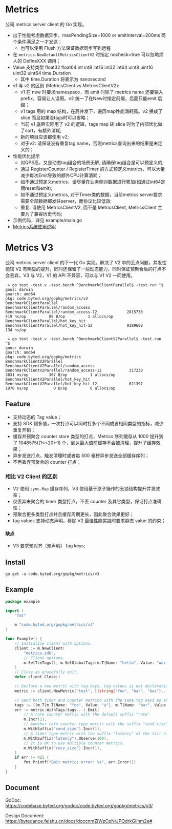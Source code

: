 # Metrics

公司 metrics server client 的 Go 实现。

- 出于性能考虑数据异步，maxPendingSize=1000 or emitInterval=200ms 两个条件满足之一才发送；
    - 也可以使用 Flush 方法保证数据同步写到远程
- 在 `metrics.NewDefaultMetricsClientV2` 时指定 nocheck=true 可以忽略烦人的 DefineXXX 调用；
- Value 支持类型 float32 float64 int int8 int16 int32 int64 uint8 uint16 uint32 uint64 time.Duration
    - 其中 time.Duration 将表示为 nanosecond
- v1 与 v2 的区别 (MetricsClient vs MetricsClientV2):
    - v1 在 new 时要求namespace，而 emit 时除了 metrics name 还要输入 prefix，容易让人误用。v2 统一了在New时指定前缀，后面只能emit 后缀；
    - v1 tags 用的 map 结构，在高并发下，遍历map性能消耗高。v2 换成了 slice 而且如果没tags时可以省略；
    - 当前 v1 底层实际用了 v2 的逻辑，tags map 转 slice 时为了内部优化做了sort，有额外消耗;
    - 新的项目应该都使用 v2;
    - 对于v2: 请保证没有重复tag name，否则metrics查询出来的结果是未定义的；
- 性能优化提示
    - 对QPS高，又是动态tag组合的场景无解, 请确保tag组合是可以预定义的;
    - 通过 RegisterCounter / RegisterTimer 的方式预定义metrics，可以大量减少每次Emit导致的额外CPU计算消耗；
    - 如不通过预定义metrics，请尽量在业务侧对数据进行累加(如通过int64定期reset和emit);
    - 如不通过预定义metrics, 对于Timer类的数据，当前metrics server要求需要全部数据都发往server，而协议比较低效;
    - 重复: 请使用 MetricsClientV2, 而不是 MetricsClient, MetricsClient 主要为了兼容历史代码;
- 示例代码，详见 example/main.go
- [Metrics系统使用说明](https://bytedance.feishu.cn/docs/GHFmzle2R6a7cGvAqMWlbc#)

# Metrics V3

公司 metrics server client 的下一代 Go 实现。解决了 V2 中的丢点问题，并发性能较 V2 有明显的提升，同时还保留了一些动态能力，同时保证预聚合后的打点不会丢弃。V3 与 V2，V1 的 API 不兼容，可以与 V1 V2 一同使用。

```
 ↳ go test -test.v -test.bench ^BenchmarkClientParallel$ -test.run ^$
goos: darwin
goarch: amd64
pkg: code.byted.org/gopkg/metrics/v3
BenchmarkClientParallel
BenchmarkClientParallel/random_access
BenchmarkClientParallel/random_access-12         	 2815730	       419 ns/op	      89 B/op	       1 allocs/op
BenchmarkClientParallel/hot_key_hit
BenchmarkClientParallel/hot_key_hit-12           	 9189608	       134 ns/op

 ↳ go test -test.v -test.bench ^BenchmarkClientV2Parallel$ -test.run ^$
goos: darwin
goarch: amd64
pkg: code.byted.org/gopkg/metrics
BenchmarkClientV2Parallel
BenchmarkClientV2Parallel/random_access
BenchmarkClientV2Parallel/random_access-12         	  317238	      3831 ns/op	     307 B/op	       1 allocs/op
BenchmarkClientV2Parallel/hot_key_hit
BenchmarkClientV2Parallel/hot_key_hit-12           	  621397	      1970 ns/op	       0 B/op	       0 allocs/op

```

## Feature

- 支持动态的 Tag value；
- 支持 SDK 侧多值，一次打点可以同时打多个不同或者相同类型的指标，减少重复开销；
- 缓存并预聚合 counter store 类型的打点，Metrics 序列缓存从 1000 提升到了 1048575((1<<20)-1) 个，到达最大值前缓存不会被清理，提升了缓存效果；
- 异步发送打点，触发清理时或者每 500 毫秒异步发送全部缓存序列；
- 不再丢弃预聚合的 counter 打点；

### 相比 V2 Client 的区别

- V2 使用 `sync.Map` 缓存序列，V3 使用基于原子操作的无锁结构提升并发效率；
- 仅丢弃未聚合的 timer 类型打点，不丢 counter 及其它类型，保证打点准确性；
- 预聚合更多类型打点并且缓存周期更长，因此聚合效果更好；
- tag values 支持动态声明，移除 V2 最佳性能实践时要求静态 value 的约束；

#### 缺点
- V3 要求预对齐（预声明）Tag keys;

## Install

`go get -u code.byted.org/gopkg/metrics/v3`

## Example

```go
package example

import (
	"fmt"

	m "code.byted.org/gopkg/metrics/v3"
)

func Example() {
	// Initialize client with options.
	client := m.NewClient(
		"metrics.sdk",
		// Client options.
		m.SetTceTags(), m.SetGlobalTags(m.T{Name: "hello", Value: "world"}),
	)
	// Close as gracefully exit.
	defer client.Close()

	// Declare a new metric with tag keys, tag values is not declaration required.
	metric := client.NewMetric("test", []string{"foo", "bar", "baz"}...)

	// Send both timer and counter metrics with the same tag keys as above, tag value can be grabbed in runtime.
	tags := []m.T{m.T{Name: "foo", Value: "a"}, m.T{Name: "bar", Value: "b"}, m.T{Name: "baz", Value: "c"}}
	err := metric.WithTags(tags...).Emit(
		// A rate counter metric with the default suffix "rate"
		m.Incr(1),
		// Another rate counter type metric with the suffix "send-size" at the tail of the metric name
		m.WithSuffix("send_size").Incr(1),
		// A timer type metric with the suffix "latency" at the tail of the metric name
		m.WithSuffix("latency").Observe(100),
		// It is OK to use multiple counter metrics. 
		m.WithSuffix("recv_size").Incr(1),
	)
	if err != nil {
		fmt.Printf("Emit metrics error: %s", err.Error())
	}
}
```

## Document

GoDoc: https://codebase.byted.org/godoc/code.byted.org/gopkg/metrics/v3/

Design Document: https://bytedance.feishu.cn/docs/doccnmZIWzCpNrJPQdrkGlIhm2e#

